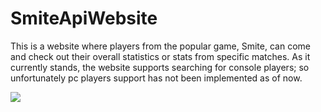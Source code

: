 # SmiteApiWebsite
This is a website where players from the popular game, Smite, can come and check out their overall statistics or stats from specific matches. As it currently stands, the website supports searching for console players; so unfortunately pc players support has not been implemented as of now.

![](SmiteApi.gif)
